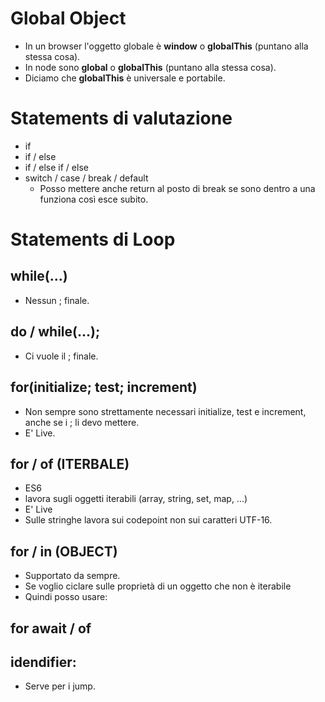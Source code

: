 # Global Object
* In un browser l'oggetto globale è __window__ o __globalThis__ (puntano alla stessa cosa).
* In node sono __global__ o __globalThis__ (puntano alla stessa cosa).
* Diciamo che __globalThis__ è universale e portabile.

# Statements di valutazione
* if
* if / else
* if / else if / else
* switch / case / break / default
  * Posso mettere anche return al posto di break se sono dentro a una funziona così esce subito.

#  Statements di Loop
## while(...) 
* Nessun ; finale.

## do / while(...);
* Ci vuole il ; finale.

## for(initialize; test; increment) 
* Non sempre sono strettamente necessari initialize, test e increment, anche se i ; li devo mettere.
* E' Live.

## for / of (ITERBALE)
* ES6
* lavora sugli oggetti iterabili (array, string, set, map, ...)
* E' Live
* Sulle stringhe lavora sui codepoint non sui caratteri UTF-16.

## for / in (OBJECT)
* Supportato da sempre.
* Se voglio ciclare sulle proprietà di un oggetto che non è iterabile
* Quindi posso usare:

## for await / of

## idendifier:
* Serve per i jump.
